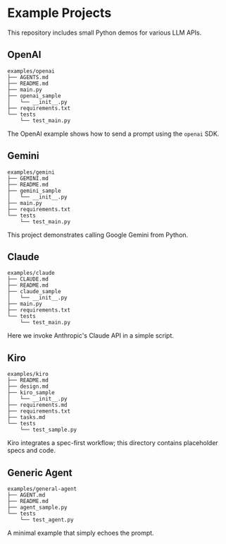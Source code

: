 # Example Projects

This repository includes small Python demos for various LLM APIs.

## OpenAI

```
examples/openai
├── AGENTS.md
├── README.md
├── main.py
├── openai_sample
│   └── __init__.py
├── requirements.txt
└── tests
    └── test_main.py
```

The OpenAI example shows how to send a prompt using the `openai` SDK.

## Gemini

```
examples/gemini
├── GEMINI.md
├── README.md
├── gemini_sample
│   └── __init__.py
├── main.py
├── requirements.txt
└── tests
    └── test_main.py
```

This project demonstrates calling Google Gemini from Python.

## Claude

```
examples/claude
├── CLAUDE.md
├── README.md
├── claude_sample
│   └── __init__.py
├── main.py
├── requirements.txt
└── tests
    └── test_main.py
```

Here we invoke Anthropic's Claude API in a simple script.

## Kiro

```
examples/kiro
├── README.md
├── design.md
├── kiro_sample
│   └── __init__.py
├── requirements.md
├── requirements.txt
├── tasks.md
└── tests
    └── test_sample.py
```

Kiro integrates a spec-first workflow; this directory contains placeholder specs and code.

## Generic Agent

```
examples/general-agent
├── AGENT.md
├── README.md
├── agent_sample.py
└── tests
    └── test_agent.py
```

A minimal example that simply echoes the prompt.
